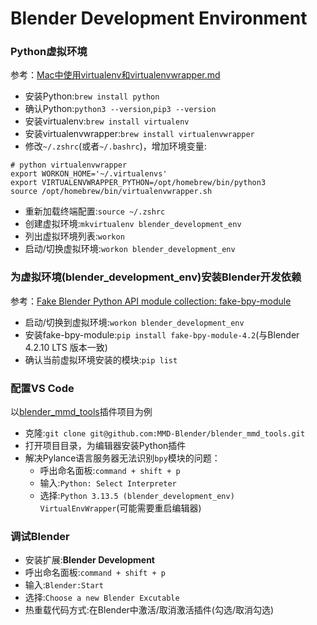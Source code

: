 # Blender Development Environment

### Python虚拟环境
参考：[Mac中使用virtualenv和virtualenvwrapper.md](https://github.com/walter201230/Python/blob/master/Article/advanced/Mac中使用virtualenv和virtualenvwrapper.md)
* 安装Python:`brew install python`
* 确认Python:`python3 --version`,`pip3 --version`
* 安装virtualenv:`brew install virtualenv`
* 安装virtualenvwrapper:`brew install virtualenvwrapper`
* 修改`~/.zshrc`(或者`~/.bashrc`)，增加环境变量:
```
# python virtualenvwrapper
export WORKON_HOME='~/.virtualenvs'
export VIRTUALENVWRAPPER_PYTHON=/opt/homebrew/bin/python3
source /opt/homebrew/bin/virtualenvwrapper.sh
```
* 重新加载终端配置:`source ~/.zshrc`
* 创建虚拟环境:`mkvirtualenv blender_development_env`
* 列出虚拟环境列表:`workon`
* 启动/切换虚拟环境:`workon blender_development_env`

### 为虚拟环境(blender_development_env)安装Blender开发依赖
参考：[Fake Blender Python API module collection: fake-bpy-module](https://github.com/nutti/fake-bpy-module)
* 启动/切换到虚拟环境:`workon blender_development_env`
* 安装fake-bpy-module:`pip install fake-bpy-module-4.2`(与Blender 4.2.10 LTS 版本一致)
* 确认当前虚拟环境安装的模块:`pip list`

### 配置VS Code
以[blender_mmd_tools](https://github.com/MMD-Blender/blender_mmd_tools)插件项目为例
* 克隆:`git clone git@github.com:MMD-Blender/blender_mmd_tools.git`
* 打开项目目录，为编辑器安装Python插件
* 解决Pylance语言服务器无法识别`bpy`模块的问题：
  * 呼出命名面板:`command + shift + p`
  * 输入:`Python: Select Interpreter`
  * 选择:`Python 3.13.5 (blender_development_env) VirtualEnvWrapper`(可能需要重启编辑器)

### 调试Blender
* 安装扩展:**Blender Development**
* 呼出命名面板:`command + shift + p`
* 输入:`Blender:Start`
* 选择:`Choose a new Blender Excutable`
* 热重载代码方式:在Blender中激活/取消激活插件(勾选/取消勾选)